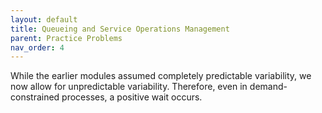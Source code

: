 ```yaml
---
layout: default
title: Queueing and Service Operations Management
parent: Practice Problems
nav_order: 4
---
```


While the earlier modules assumed completely predictable variability, we now allow for unpredictable variability. Therefore, even in demand-constrained processes, a positive wait occurs.  